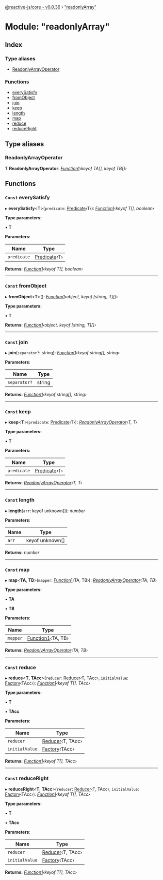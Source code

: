 [@reactive-js/core - v0.0.39](../README.md) › ["readonlyArray"](_readonlyarray_.md)

# Module: "readonlyArray"

## Index

### Type aliases

* [ReadonlyArrayOperator](_readonlyarray_.md#readonlyarrayoperator)

### Functions

* [everySatisfy](_readonlyarray_.md#const-everysatisfy)
* [fromObject](_readonlyarray_.md#const-fromobject)
* [join](_readonlyarray_.md#const-join)
* [keep](_readonlyarray_.md#const-keep)
* [length](_readonlyarray_.md#const-length)
* [map](_readonlyarray_.md#const-map)
* [reduce](_readonlyarray_.md#const-reduce)
* [reduceRight](_readonlyarray_.md#const-reduceright)

## Type aliases

###  ReadonlyArrayOperator

Ƭ **ReadonlyArrayOperator**: *[Function1](_functions_.md#function1)‹keyof TA[], keyof TB[]›*

## Functions

### `Const` everySatisfy

▸ **everySatisfy**<**T**>(`predicate`: [Predicate](_functions_.md#predicate)‹T›): *[Function1](_functions_.md#function1)‹keyof T[], boolean›*

**Type parameters:**

▪ **T**

**Parameters:**

Name | Type |
------ | ------ |
`predicate` | [Predicate](_functions_.md#predicate)‹T› |

**Returns:** *[Function1](_functions_.md#function1)‹keyof T[], boolean›*

___

### `Const` fromObject

▸ **fromObject**<**T**>(): *[Function1](_functions_.md#function1)‹object, keyof [string, T][]›*

**Type parameters:**

▪ **T**

**Returns:** *[Function1](_functions_.md#function1)‹object, keyof [string, T][]›*

___

### `Const` join

▸ **join**(`separator?`: string): *[Function1](_functions_.md#function1)‹keyof string[], string›*

**Parameters:**

Name | Type |
------ | ------ |
`separator?` | string |

**Returns:** *[Function1](_functions_.md#function1)‹keyof string[], string›*

___

### `Const` keep

▸ **keep**<**T**>(`predicate`: [Predicate](_functions_.md#predicate)‹T›): *[ReadonlyArrayOperator](_readonlyarray_.md#readonlyarrayoperator)‹T, T›*

**Type parameters:**

▪ **T**

**Parameters:**

Name | Type |
------ | ------ |
`predicate` | [Predicate](_functions_.md#predicate)‹T› |

**Returns:** *[ReadonlyArrayOperator](_readonlyarray_.md#readonlyarrayoperator)‹T, T›*

___

### `Const` length

▸ **length**(`arr`: keyof unknown[]): *number*

**Parameters:**

Name | Type |
------ | ------ |
`arr` | keyof unknown[] |

**Returns:** *number*

___

### `Const` map

▸ **map**<**TA**, **TB**>(`mapper`: [Function1](_functions_.md#function1)‹TA, TB›): *[ReadonlyArrayOperator](_readonlyarray_.md#readonlyarrayoperator)‹TA, TB›*

**Type parameters:**

▪ **TA**

▪ **TB**

**Parameters:**

Name | Type |
------ | ------ |
`mapper` | [Function1](_functions_.md#function1)‹TA, TB› |

**Returns:** *[ReadonlyArrayOperator](_readonlyarray_.md#readonlyarrayoperator)‹TA, TB›*

___

### `Const` reduce

▸ **reduce**<**T**, **TAcc**>(`reducer`: [Reducer](_functions_.md#reducer)‹T, TAcc›, `initialValue`: [Factory](_functions_.md#factory)‹TAcc›): *[Function1](_functions_.md#function1)‹keyof T[], TAcc›*

**Type parameters:**

▪ **T**

▪ **TAcc**

**Parameters:**

Name | Type |
------ | ------ |
`reducer` | [Reducer](_functions_.md#reducer)‹T, TAcc› |
`initialValue` | [Factory](_functions_.md#factory)‹TAcc› |

**Returns:** *[Function1](_functions_.md#function1)‹keyof T[], TAcc›*

___

### `Const` reduceRight

▸ **reduceRight**<**T**, **TAcc**>(`reducer`: [Reducer](_functions_.md#reducer)‹T, TAcc›, `initialValue`: [Factory](_functions_.md#factory)‹TAcc›): *[Function1](_functions_.md#function1)‹keyof T[], TAcc›*

**Type parameters:**

▪ **T**

▪ **TAcc**

**Parameters:**

Name | Type |
------ | ------ |
`reducer` | [Reducer](_functions_.md#reducer)‹T, TAcc› |
`initialValue` | [Factory](_functions_.md#factory)‹TAcc› |

**Returns:** *[Function1](_functions_.md#function1)‹keyof T[], TAcc›*
